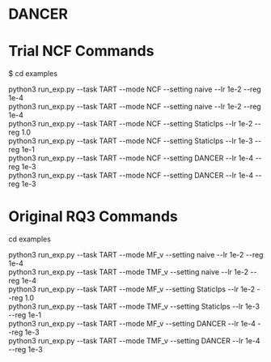 # DANCER

# Trial NCF Commands
$ cd examples

python3 run_exp.py --task TART --mode NCF --setting naive --lr 1e-2 --reg 1e-4 <br />
python3 run_exp.py --task TART --mode NCF --setting naive --lr 1e-2 --reg 1e-4 <br />
python3 run_exp.py --task TART --mode NCF --setting StaticIps --lr 1e-2 --reg 1.0 <br />
python3 run_exp.py --task TART --mode NCF --setting StaticIps --lr 1e-3 --reg 1e-1 <br />
python3 run_exp.py --task TART --mode NCF --setting DANCER --lr 1e-4 --reg 1e-3 <br />
python3 run_exp.py --task TART --mode NCF --setting DANCER --lr 1e-4 --reg 1e-3 <br />


# Original RQ3 Commands
cd examples

python3 run_exp.py --task TART --mode MF_v --setting naive --lr 1e-2 --reg 1e-4 <br />
python3 run_exp.py --task TART --mode TMF_v --setting naive --lr 1e-2 --reg 1e-4 <br />
python3 run_exp.py --task TART --mode MF_v --setting StaticIps --lr 1e-2 --reg 1.0 <br />
python3 run_exp.py --task TART --mode TMF_v --setting StaticIps --lr 1e-3 --reg 1e-1 <br />
python3 run_exp.py --task TART --mode MF_v --setting DANCER --lr 1e-4 --reg 1e-3 <br />
python3 run_exp.py --task TART --mode TMF_v --setting DANCER --lr 1e-4 --reg 1e-3 <br />
